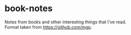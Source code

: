 # book-notes
Notes from books and other interesting things that I've read.   
Format taken from https://github.com/mgp.
